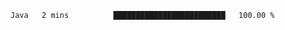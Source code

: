 <!--START_SECTION:waka-->

```txt
Java   2 mins          █████████████████████████   100.00 %
```

<!--END_SECTION:waka-->
